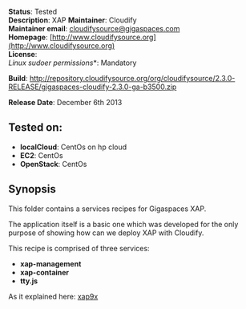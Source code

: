 
**Status**: Tested  
**Description**: XAP 
**Maintainer**:       Cloudify  
**Maintainer email**: cloudifysource@gigaspaces.com  
**Homepage**:   [http://www.cloudifysource.org](http://www.cloudifysource.org)  
**License**:    
**Linux* sudoer permissions**:  Mandatory

**Build**: http://repository.cloudifysource.org/org/cloudifysource/2.3.0-RELEASE/gigaspaces-cloudify-2.3.0-ga-b3500.zip

**Release Date**: December 6th 2013  


Tested on:
--------

* <strong>localCloud</strong>: CentOs on hp cloud
* <strong>EC2</strong>: CentOs 
* <strong>OpenStack</strong>: CentOs 

Synopsis
--------

This folder contains a services recipes for Gigaspaces XAP.

The application itself is a basic one which was developed for the only purpose of showing how can we deploy XAP with Cloudify.

This recipe is comprised of three services:
* <strong>xap-management</strong>
* <strong>xap-container</strong>
* <strong>tty.js</strong>

As it explained here:
 [xap9x](../../services/xap9x/README.md)  
